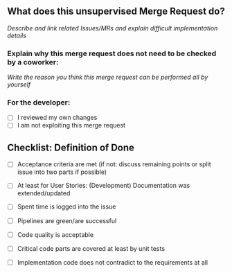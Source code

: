 ## What does this **unsupervised** Merge Request do?

*Describe and link related Issues/MRs and explain difficult implementation details*

### Explain why this merge request **does not** need to be checked by a coworker:

*Write the reason you think this merge request can be performed all by yourself*

### For the developer:

- [ ] I reviewed my own changes
- [ ] I am not exploiting this merge request

## Checklist: Definition of Done

- [ ] Acceptance criteria are met (if not: discuss remaining points or split issue into two parts if possible)
- [ ] At least for User Stories: (Development) Documentation was extended/updated
- [ ] Spent time is logged into the issue
- [ ] Pipelines are green/are successful
- [ ] Code quality is acceptable
- [ ] Critical code parts are covered at least by unit tests
- [ ] Implementation code does not contradict to the requirements at all
 


